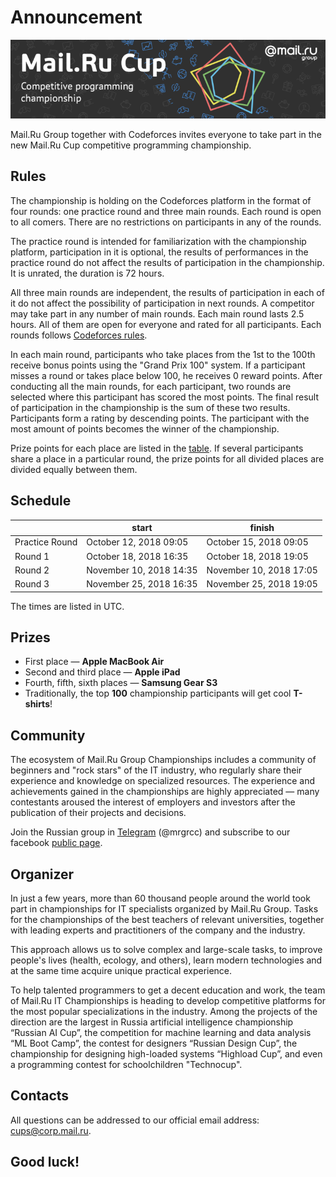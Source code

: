 # Announcement

![ ](images/13b34cb749c0c7afb06d55eceae891af075a93fd.png)

Mail.Ru Group together with Codeforces invites everyone to take part in the new Mail.Ru Cup competitive programming championship.

Rules
-----

The championship is holding on the Codeforces platform in the format of four rounds: one practice round and three main rounds. Each round is open to all comers. There are no restrictions on participants in any of the rounds.

The practice round is intended for familiarization with the championship platform, participation in it is optional, the results of performances in the practice round do not affect the results of participation in the championship. It is unrated, the duration is 72 hours.

All three main rounds are independent, the results of participation in each of it do not affect the possibility of participation in next rounds. A competitor may take part in any number of main rounds. Each main round lasts 2.5 hours. All of them are open for everyone and rated for all participants. Each rounds follows [Codeforces rules](https://codeforces.com/blog/entry/456).

In each main round, participants who take places from the 1st to the 100th receive bonus points using the "Grand Prix 100" system. If a participant misses a round or takes place below 100, he receives 0 reward points. After conducting all the main rounds, for each participant, two rounds are selected where this participant has scored the most points. The final result of participation in the championship is the sum of these two results. Participants form a rating by descending points. The participant with the most amount of points becomes the winner of the championship.

Prize points for each place are listed in the [table](https://codeforces.com/https://pastebin.com/QT5sXEaT). If several participants share a place in a particular round, the prize points for all divided places are divided equally between them.

Schedule
--------

 

|  | start | finish |
| --- | --- | --- |
| Practice Round | October 12, 2018 09:05 | October 15, 2018 09:05 |
| Round 1 | October 18, 2018 16:35 | October 18, 2018 19:05 |
| Round 2 | November 10, 2018 14:35 | November 10, 2018 17:05 |
| Round 3 | November 25, 2018 16:35 | November 25, 2018 19:05 |

The times are listed in UTC.

Prizes
------

 * First place — **Apple MacBook Air**
* Second and third place — **Apple iPad**
* Fourth, fifth, sixth places — **Samsung Gear S3**
* Traditionally, the top **100** championship participants will get cool **T-shirts**!

Community
---------

The ecosystem of Mail.Ru Group Championships includes a community of beginners and "rock stars" of the IT industry, who regularly share their experience and knowledge on specialized resources. The experience and achievements gained in the championships are highly appreciated — many contestants aroused the interest of employers and investors after the publication of their projects and decisions.

Join the Russian group in [Telegram](https://codeforces.com/http://t.me/mrgrcc) (@mrgrcc) and subscribe to our facebook [public page](https://codeforces.com/https://www.facebook.com/cupmrg/).

Organizer
---------

In just a few years, more than 60 thousand people around the world took part in championships for IT specialists organized by Mail.Ru Group. Tasks for the championships of the best teachers of relevant universities, together with leading experts and practitioners of the company and the industry.

This approach allows us to solve complex and large-scale tasks, to improve people's lives (health, ecology, and others), learn modern technologies and at the same time acquire unique practical experience.

To help talented programmers to get a decent education and work, the team of Mail.Ru IT Championships is heading to develop competitive platforms for the most popular specializations in the industry. Among the projects of the direction are the largest in Russia artificial intelligence championship “Russian AI Cup”, the competition for machine learning and data analysis “ML Boot Camp”, the contest for designers “Russian Design Cup”, the championship for designing high-loaded systems “Highload Cup”, and even a programming contest for schoolchildren "Technocup".

Contacts
--------

All questions can be addressed to our official email address: [cups@corp.mail.ru](https://codeforces.com/mailto:cups@corp.mail.ru).

Good luck!
----------


